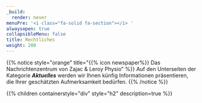 ```yaml
---
_build:
  render: never
menuPre: '<i class="fa-solid fa-section"></i> '
alwaysopen: true
collapsibleMenu: false
title: Rechtliches
weight: 200
---
```

{{% notice style="orange" title="{{% icon newspaper%}} Das Nachrichtenzentrum von Zajac & Leroy Physio" %}}
Auf den Unterseiten der Kategorie ***Aktuelles*** werden wir Ihnen künfig Informationen präsentieren, die Ihrer geschätzten Aufmerksamkeit bedürfen.
{{% /notice %}}

{{% children containerstyle="div" style="h2" description=true %}}
